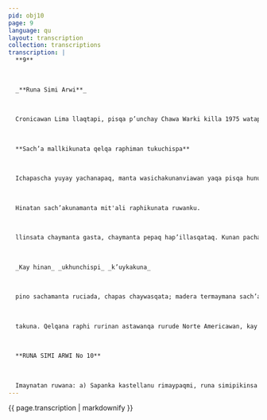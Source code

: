 ```yaml
---
pid: obj10
page: 9
language: qu
layout: transcription
collection: transcriptions
transcription: |
  **9**
  
  
  
  _**Runa Simi Arwi**_
  
  
  
  Cronicawan Lima llaqtapi, pisqa p’unchay Chawa Warki killa 1975 watapi
  
  
  
  **Sach’a mallkikunata qelqa raphiman tukuchispa**
  
  
  
  Ichapascha yuyay yachanapaq, manta wasichakunanviawan yaqa pisqa hunu millas cuadradasta allpamanta hunt'anku. na mast'arinku hatunkaray chinpakunata Kay ruphay sach’akuqa, tiyananpag, chaynata kananpag churaswaranqa watakunapi teqsimuyug sach’akutapuwan. Runaqa waranqa tralpi, Indonesia suyuBrasipi, Africa Cennapi sach’akunan Canada suyuntakama rikullantaq Unión Somast'arikunku, mast'aFinlandiapa hatunkaviética, chaymanta ray chinpankuna, chaymanta Escandinallank'aspa, chay mamapachaq haywarisqanta tun nordico llaqtakuorqonanpaq. Chay hamun imaynatas materias primasta yunkapi sapa kaynin rikhurinrunamantaqa yachay
  
  
  
  Hinatan sach’akunamanta mit'ali raphikunata ruwanku.
  
  
  
  llinsata chaymanta gasta, chaymanta pepaq hap’illasqataq. Kunan pachataqmi, k'i
  
  
  
  _Kay hinan_ _ukhunchispi_ _k’uykakuna_
  
  
  
  pino sachamanta ruciada, chapas chaywasqata; madera termaymana sach’akunamanta, phuspuruta itachiqkunata, kaskachaymanta rayon, plasticos, chaymanta phapakunata, hawinakunata ima. Chaymanta wanchis ashkha misk'imanta guicerinamanchaymanta alcoholtata acidos grasosmanta, wan. Chaymanta alcornoque sachamanta trementina, utaq resina corcho. ruwakuyta, kurkuqa hunt'achichaymanta materiales plasticoskunawan.; kurkuq llank’ayninkuTichataqmi wakin. wantaraq munan imayqa runaqa, sach’ata asna pisipaqtinkuqa ichamanapaq, mana hayk’aqrurukunapi, chayman yapaspa celuloideta, chaymanta celulosicos dustria quimicapi, toneladas kurkun sunqonta huntakun insapa watanmi, hunu pas ruwasqan hina. khurimuqtin k’ulluta aswan pisitaraq wasiHinallatataq tiyanakuchakuypaq hap’ikusqa. na llank'anapaqpas. Aswancha nisunman mi choqekunawan, k’ulluqa atipachikunrunaqa pisillataña k’ulluta kanan. pachaj pamusuq ruwaykuna richaj wata puriypin, gia atomicatawan makinpi hap’isqanmanta, chaymanta chay enertrolluta k’anchayta,
  
  
  
  takuna. Qelqana raphi rurinan astawanqa rurude Norte Americawan, kay iskaynin llaqtakuchinku. Chaymanta qatinku escandinavos kay Unión Soviética, chaymanta Japón llaqllaqtakuna, Finlandia, manta Estados Unidos shanku Canada, chaychiq llaqtakunan kariodicokunapagrevistananmi ichaga, yaqa tukuy llapan wakin pekunapaq sach’aq sunqollamantan ruwakun, may kutinpitag tinkumayukunaq sispanpi, patanpi sach’akunata chaynapin qochakunaq wanphupi apamunku chinku ancha phawaq kutanakunataq hatariwan, chaymanta huj chikun pisi pisi caolinruwanakunawan; papelBagdad suyuman qa raphi llank’ayqa chisman tukuran. Qelta España llaqtaman mast'arikuran Arabe kamachiypi, chaymanchayaran chaymanta chinchay suyuman. qana raphikuna. Kunan, thanta p’achallamanta ruwakuran qelAshkha pachaj watakuruwaranku wijch’usqa rimuran, chay pachaqa qhelli thanta p’achakupacha chulluchispa, namanta, unupi unay chaytaq pulpa nisqanQelqa raphi ruwaytamantaqa.. qa China suyupi qallamanta. Kay llank’ayqa waranqanpin mirararun ñawpaq pachaj wakikin kutanakama.
  
  
  
  **RUNA SIMI ARWI No 10**
  
  
  
  Imaynatan ruwana: a) Sapanka kastellanu rimaypaqmi, runa simipikinsa simi kan. siqala nna smi, lama aatasrta charayaa ppana tasta b) Kutichiqman hina sapanka yupanatá llinp’iy:
---
```


{{ page.transcription | markdownify }}
